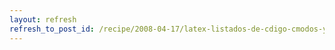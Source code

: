 ```yaml
---
layout: refresh
refresh_to_post_id: /recipe/2008-04-17/latex-listados-de-cdigo-cmodos-y-resultones-con-listings
---
```

